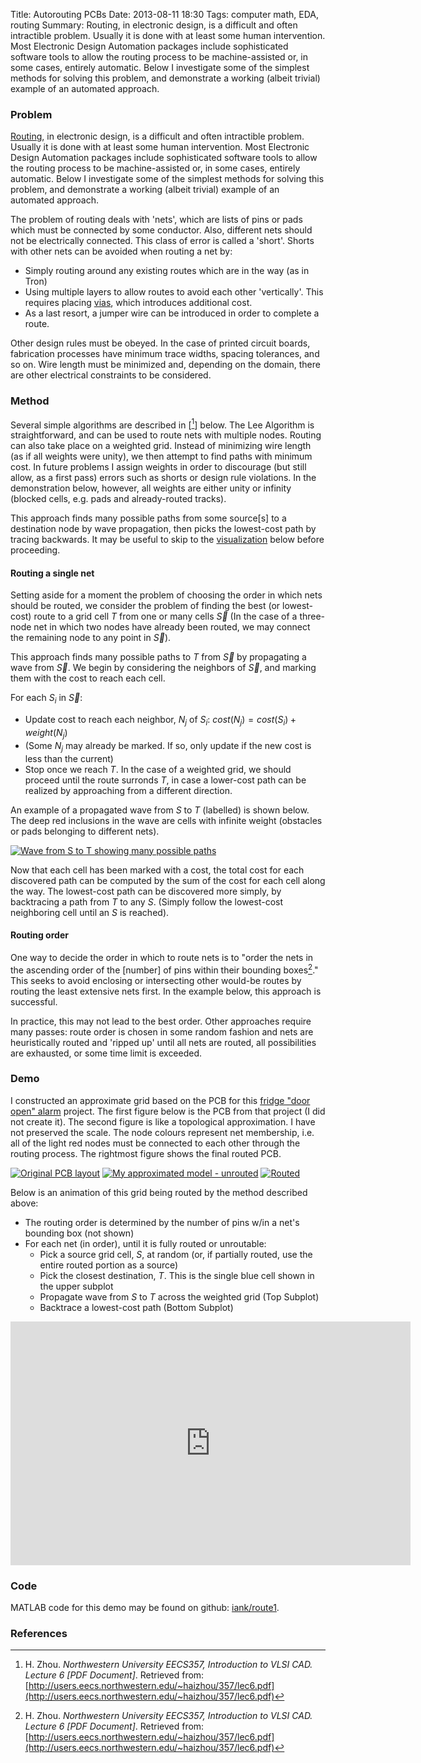 Title: Autorouting PCBs
Date: 2013-08-11 18:30
Tags: computer math, EDA, routing
Summary: Routing, in electronic design, is a difficult and often intractible problem. Usually it is done with at least some human intervention. Most Electronic Design Automation packages include sophisticated software tools to allow the routing process to be machine-assisted or, in some cases, entirely automatic. Below I investigate some of the simplest methods for solving this problem, and demonstrate a working (albeit trivial) example of an automated approach.

### Problem

[Routing](http://en.wikipedia.org/wiki/Routing_(electronic_design_automation)), in electronic design, is a difficult and often intractible problem. Usually it is done with at least some human intervention. Most Electronic Design Automation packages include sophisticated software tools to allow the routing process to be machine-assisted or, in some cases, entirely automatic. Below I investigate some of the simplest methods for solving this problem, and demonstrate a working (albeit trivial) example of an automated approach.

The problem of routing deals with 'nets', which are lists of pins or pads which must be connected by some conductor. Also, different nets should not be electrically connected. This class of error is called a 'short'. Shorts with other nets can be avoided when routing a net by:

- Simply routing around any existing routes which are in the way (as in Tron)
- Using multiple layers to allow routes to avoid each other 'vertically'. This requires placing [vias](http://en.wikipedia.org/wiki/Via_(electronics)), which introduces additional cost.
- As a last resort, a jumper wire can be introduced in order to complete a route.

Other design rules must be obeyed. In the case of printed circuit boards, fabrication processes have minimum trace widths, spacing tolerances, and so on. Wire length must be minimized and, depending on the domain, there are other electrical constraints to be considered.

### Method

Several simple algorithms are described in [[^zhou]] below. The Lee Algorithm is straightforward, and can be used to route nets with multiple nodes. Routing can also take place on a weighted grid. Instead of minimizing wire length (as if all weights were unity), we then attempt to find paths with minimum cost. In future problems I assign weights in order to discourage (but still allow, as a first pass) errors such as shorts or design rule violations. In the demonstration below, however, all weights are either unity or infinity (blocked cells, e.g. pads and already-routed tracks).

This approach finds many possible paths from some source[s] to a destination node by wave propagation, then picks the lowest-cost path by tracing backwards. It may be useful to skip to the [visualization](#vis) below before proceeding.

#### Routing a single net

Setting aside for a moment the problem of choosing the order in which nets should be routed, we consider the problem of finding the best (or lowest-cost) route to a grid cell $T$ from one or many cells $\vec{S}$ (In the case of a three-node net in which two nodes have already been routed, we may connect the remaining node to any point in $\vec{S}$).

This approach finds many possible paths to $T$ from $\vec{S}$ by propagating a wave from $\vec{S}$. We begin by considering the neighbors of $\vec{S}$, and marking them with the cost to reach each cell.

For each $S_i$ in $\vec{S}$:

- Update cost to reach each neighbor, $N_j$ of $S_i$: $cost(N_j) = cost(S_i) + weight(N_j)$
- (Some $N_j$ may already be marked. If so, only update if the new cost is less than the current)
- Stop once we reach $T$. In the case of a weighted grid, we should proceed until the route surronds $T$, in case a lower-cost path can be realized by approaching from a different direction.

An example of a propagated wave from $S$ to $T$ (labelled) is shown below. The deep red inclusions in the wave are cells with infinite weight (obstacles or pads belonging to different nets).

[![Wave from S to T showing many possible paths](/images/waveprop_t.png)](/images/waveprop.png)

Now that each cell has been marked with a cost, the total cost for each discovered path can be computed by the sum of the cost for each cell along the way. The lowest-cost path can be discovered more simply, by backtracing a path from $T$ to any $S$. (Simply follow the lowest-cost neighboring cell until an $S$ is reached).

#### Routing order

One way to decide the order in which to route nets is to "order the nets in the ascending order of the [number] of pins within their bounding boxes[^zhou]." This seeks to avoid enclosing or intersecting other would-be routes by routing the least extensive nets first. In the example below, this approach is successful.

In practice, this may not lead to the best order. Other approaches require many passes: route order is chosen in some random fashion and nets are heuristically routed and 'ripped up' until all nets are routed, all possibilities are exhausted, or some time limit is exceeded.

### Demo

I constructed an approximate grid based on the PCB for this [fridge "door open" alarm](http://www.learningelectronics.net/circuits/fridge-door-open-alarm-circuit-project.html) project. The first figure below is the PCB from that project (I did not create it). The second figure is like a topological approximation. I have not preserved the scale. The node colours represent net membership, i.e. all of the light red nodes must be connected to each other through the routing process. The rightmost figure shows the final routed PCB.


[![Original PCB layout](/images/orig_t.jpg "Original PCB layout")](/images/orig.jpg)
[![My approximated model - unrouted](/images/unrouted_t.png "My approximated model - unrouted")](/images/unrouted.png)
[![Routed](/images/routed_t.png "Routed")](/images/routed.png)

Below is an animation of this grid being routed by the method described above:

- The routing order is determined by the number of pins w/in a net's bounding box (not shown)
- For each net (in order), until it is fully routed or unroutable:
    - Pick a source grid cell, $S$, at random (or, if partially routed, use the entire routed portion as a source)
    - Pick the closest destination, $T$. This is the single blue cell shown in the upper subplot
    - Propagate wave from $S$ to $T$ across the weighted grid (Top Subplot)
    - Backtrace a lowest-cost path (Bottom Subplot)

<a id="vis"><iframe id="ytplayer" type="text/html" width="640" height="390" src="http://www.youtube.com/embed/2kUMe5PkyCg?autoplay=0&origin=http://blog.iank.org" frameborder="0" allowfullscreen></iframe></a>

### Code

MATLAB code for this demo may be found on github: [iank/route1](https://github.com/iank/route1).

### References

[^zhou]: H. Zhou. *Northwestern University EECS357, Introduction to VLSI CAD. Lecture 6 [PDF Document]*. Retrieved from: [http://users.eecs.northwestern.edu/~haizhou/357/lec6.pdf](http://users.eecs.northwestern.edu/~haizhou/357/lec6.pdf)
